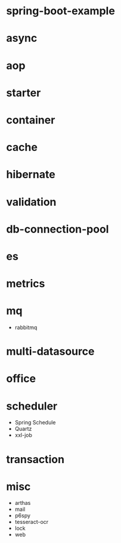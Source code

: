 # spring-boot-example
# async
# aop
# starter
# container
# cache
# hibernate
# validation
# db-connection-pool
# es
# metrics
# mq
* rabbitmq
# multi-datasource
# office
# scheduler
* Spring Schedule
* Quartz
* xxl-job
# transaction
# misc
* arthas
* mail
* p6spy
* tesseract-ocr
* lock
* web
